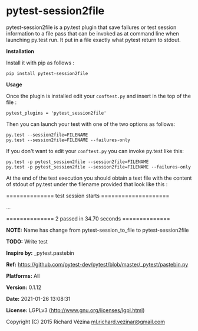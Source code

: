 pytest-session2file
======================

pytest-session2file is a py.test plugin that save failures or test session information to a file pass that can be
invoked as at command line when launching py.test run. It put in a file exactly what pytest return to stdout.

**Installation**

Install it with pip as follows :

    pip install pytest-session2file


**Usage**


Once the plugin is installed edit your `conftest.py` and insert in the top of the file :

    pytest_plugins = 'pytest_session2file'

Then you can launch your test with one of the two options as follows:

    py.test --session2file=FILENAME
    py.test --session2file=FILENAME --failures-only

If you don't want to edit your `conftest.py` you can invoke py.test like this:

    py.test -p pytest_session2file --session2file=FILENAME
    py.test -p pytest_session2file --session2file=FILENAME --failures-only

At the end of the test execution you should obtain a text file with the content of stdout of py.test under the filename
provided that look like this :

============== test session starts ====================

...

============== 2 passed in 34.70 seconds ==============

**NOTE:** Name has change from pytest-session_to_file to pytest-session2file

**TODO:** Write test

**Inspire by:** _pytest.pastebin

**Ref:** https://github.com/pytest-dev/pytest/blob/master/_pytest/pastebin.py



**Platforms:** All

**Version:** 0.1.12

**Date:** 2021-01-26 13:08:31

**License:** LGPLv3 (http://www.gnu.org/licenses/lgpl.html)

Copyright (C) 2015 Richard Vézina <ml.richard.vezinar@gmail.com>

